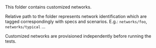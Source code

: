 This folder contains customized networks. 

Relative path to the folder represents network identification which are tagged correspondingly with specs and scenarios. 
E.g.: `networks/foo`, `networks/typical` ...

Customized networks are provisioned independently before running the tests. 